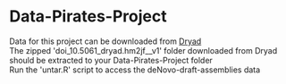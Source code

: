 # Data-Pirates-Project
Data for this project can be downloaded from [Dryad](https://datadryad.org/stash/dataset/doi:10.5061%2Fdryad.hm2jf)   
The zipped 'doi_10.5061_dryad.hm2jf__v1' folder downloaded from Dryad should be extracted to your Data-Pirates-Project folder   
Run the 'untar.R' script to access the deNovo-draft-assemblies data   
